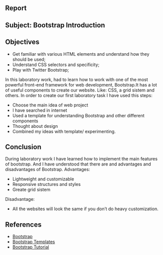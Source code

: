 
## Report

## Subject: Bootstrap Introduction

## Objectives

- Get familiar with various HTML elements and understand how they should be used;
- Understand CSS selectors and specificity;
- Play with Twitter Bootstrap;

In this laboratory work, had to learn how to work with one of the most powerful front-end framework for web development, Bootstrap.It has a lot of useful components to create our website. Like: CSS, a grid sistem and others. In order to create our first laboratory task I have used this steps:

- Choose the main idea of web project
- I have searched in internet
- Used a template for understanding Bootstrap and other different components
- Thought about design
- Combined my ideas with template/ experimenting.

## Conclusion
During laboratory work I have learned how to implement the main features of bootstrap. And I have understood that there are and advantages and disadvantages of Bootstrap. 
Advantages:

- Lightweight and customizable
- Responsive structures and styles
- Greate grid sistem

Disadvantage:

- All the websites will look the same if you don’t do heavy customization.


## References

- [Bootstrap](http://getbootstrap.com/) 
- [Bootstrap Templates](https://startbootstrap.com/template-categories/all/)
- [Bootstrap Tutorial](https://www.w3schools.com/bootstrap/default.asp)


